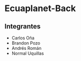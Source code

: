 # Ecuaplanet-Back
## Integrantes
<ul>
 <li>Carlos Oña</li>
 <li>Brandon Pozo</li>
 <li>Andrés Román</li>
 <li>Normal Uquillas</li>
</ul>
